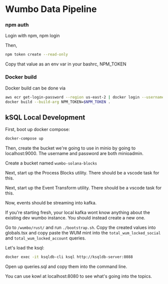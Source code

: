 # Wumbo Data Pipeline

### npm auth
Login with npm, npm login

Then,

```bash
npm token create --read-only
```

Copy that value as an env var in your bashrc, NPM_TOKEN

### Docker build

Docker build can be done via

```bash
aws ecr get-login-password --region us-east-2 | docker login --username AWS --password-stdin 554418307194.dkr.ecr.us-east-2.amazonaws.com
docker build --build-arg NPM_TOKEN=$NPM_TOKEN .
```

## kSQL Local Development

First, boot up docker compose:

```bash
docker-compose up
```

Then, create the bucket we're going to use in minio by going to localhost:9000. The username and password are both minioadmin.

Create a bucket named `wumbo-solana-blocks`

Next, start up the Process Blocks utility. There should be a vscode task for this.

Next, start up the Event Transform utility. There should be a vscode task for this.

Now, events should be streaming into kafka.

If you're starting fresh, your local kafka wont know anything about the existing dev wumbo instance. You should instead create a new one.

Go to `/wumbo/rust/` and run `./bootstrap.sh`. Copy the created values into globals.tsx and copy paste the WUM mint into the `total_wum_locked_social` and `total_wum_locked_account` queries.

 Let's load the ksql:

```bash
docker exec -it ksqldb-cli ksql http://ksqldb-server:8088
```

Open up queries.sql and copy them into the command line.

You can use kowl at localhost:8080 to see what's going into the topics.